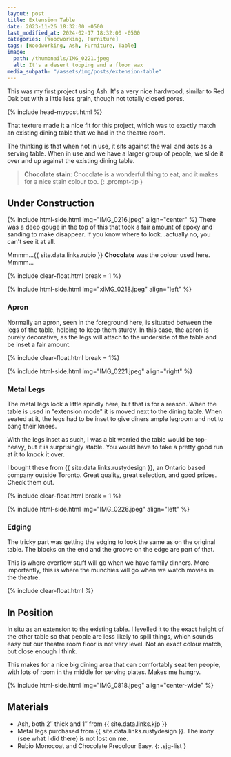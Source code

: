 ```yaml
---
layout: post
title: Extension Table
date: 2023-11-26 18:32:00 -0500
last_modified_at: 2024-02-17 18:32:00 -0500
categories: [Woodworking, Furniture]
tags: [Woodworking, Ash, Furniture, Table]
image:
  path: /thumbnails/IMG_0221.jpeg
  alt: It's a desert topping and a floor wax
media_subpath: "/assets/img/posts/extension-table"
---
```


This was my first project using Ash. It's a very nice hardwood, similar to Red Oak but with a little less grain, though not totally closed pores.

{% include head-mypost.html %}

That texture made it a nice fit for this project, which was to exactly match an existing dining table that we had in the theatre room.

The thinking is that when not in use, it sits against the wall and acts as a serving table. When in use and we have a larger group of people, we slide it over and up against the existing dining table.

> **Chocolate stain**: Chocolate is a wonderful thing to eat, and it makes for a nice stain colour too.
{: .prompt-tip }

## Under Construction

{% include html-side.html img="IMG_0216.jpeg" align="center" %}
There was a deep gouge in the top of this that took a fair amount of epoxy and sanding to make disappear. If you know where to look...actually no, you can't see it at all.

Mmmm...{{ site.data.links.rubio }} **Chocolate** was the colour used here. Mmmm...

{% include clear-float.html break = 1 %}

{% include html-side.html img="xIMG_0218.jpeg" align="left" %}

### Apron

Normally an apron, seen in the foreground here, is situated between the legs of the table, helping to keep them sturdy. In this case, the apron is purely decorative, as the legs will attach to the underside of the table and be inset a fair amount.

{% include clear-float.html break  = 1%}

{% include html-side.html img="IMG_0221.jpeg" align="right" %}

### Metal Legs

The metal legs look a little spindly here, but that is for a reason. When the table is used in "extension mode" it is moved next to the dining table. When seated at it, the legs had to be inset to give diners ample legroom and not to bang their knees.

With the legs inset as such, I was a bit worried the table would be top-heavy, but it is surprisingly stable. You would have to take a pretty good run at it to knock it over.

I bought these from {{ site.data.links.rustydesign }}, an Ontario based company outside Toronto. Great quality, great selection, and good prices. Check them out.

{% include clear-float.html break = 1 %}

{% include html-side.html img="IMG_0226.jpeg" align="left" %}

### Edging

The tricky part was getting the edging to look the same as on the original table. The blocks on the end and the groove on the edge are part of that.

This is where overflow stuff will go when we have family dinners. More importantly, this is where the munchies will go when we watch movies in the theatre.

{% include clear-float.html %}

## In Position

In situ as an extension to the existing table. I levelled it to the exact height of the other table so that people are less likely to spill things, which sounds easy but our theatre room floor is not very level. Not an exact colour match, but close enough I think.

This makes for a nice big dining area that can comfortably seat ten people, with lots of room in the middle for serving plates. Makes me hungry.

{% include html-side.html img="IMG_0818.jpeg" align="center-wide" %}

## Materials

- Ash, both 2&Prime; thick and 1&Prime; from {{ site.data.links.kjp }}
- Metal legs purchased from {{ site.data.links.rustydesign }}. The irony (see what I did there) is not lost on me.
- Rubio Monocoat and Chocolate Precolour Easy.
  {: .sjg-list }
